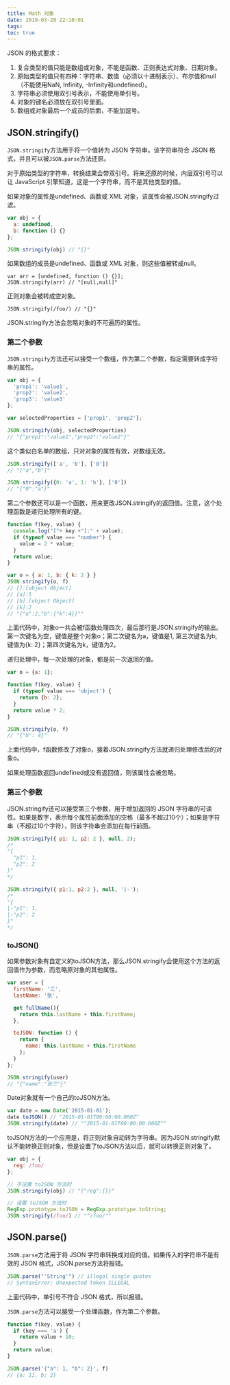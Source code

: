 ```yaml
---
title: Math 对象
date: 2019-03-28 22:10:01
tags:
toc: true
---
```


JSON 的格式要求：

1. 复合类型的值只能是数组或对象，不能是函数、正则表达式对象、日期对象。
1. 原始类型的值只有四种：字符串、数值（必须以十进制表示）、布尔值和null（不能使用NaN, Infinity, -Infinity和undefined）。
1. 字符串必须使用双引号表示，不能使用单引号。
1. 对象的键名必须放在双引号里面。
1. 数组或对象最后一个成员的后面，不能加逗号。

## JSON.stringify()

`JSON.stringify`方法用于将一个值转为 JSON 字符串。该字符串符合 JSON 格式，并且可以被`JSON.parse`方法还原。

对于原始类型的字符串，转换结果会带双引号。将来还原的时候，内层双引号可以让 JavaScript 引擎知道，这是一个字符串，而不是其他类型的值。

如果对象的属性是undefined、函数或 XML 对象，该属性会被JSON.stringify过滤。

```js
var obj = {
  a: undefined,
  b: function () {}
};

JSON.stringify(obj) // "{}"
```

如果数组的成员是undefined、函数或 XML 对象，则这些值被转成null。

```
var arr = [undefined, function () {}];
JSON.stringify(arr) // "[null,null]"
```

正则对象会被转成空对象。

```
JSON.stringify(/foo/) // "{}"
```

JSON.stringify方法会忽略对象的不可遍历的属性。

### 第二个参数

`JSON.stringify`方法还可以接受一个数组，作为第二个参数，指定需要转成字符串的属性。

```js
var obj = {
  'prop1': 'value1',
  'prop2': 'value2',
  'prop3': 'value3'
};

var selectedProperties = ['prop1', 'prop2'];

JSON.stringify(obj, selectedProperties)
// "{"prop1":"value1","prop2":"value2"}"
```

这个类似白名单的数组，只对对象的属性有效，对数组无效。

```js
JSON.stringify(['a', 'b'], ['0'])
// "["a","b"]"

JSON.stringify({0: 'a', 1: 'b'}, ['0'])
// "{"0":"a"}"
```

第二个参数还可以是一个函数，用来更改JSON.stringify的返回值。注意，这个处理函数是递归处理所有的键。

```js
function f(key, value) {
  console.log("["+ key +"]:" + value);
  if (typeof value === "number") {
    value = 2 * value;
  }
  return value;
}

var o = { a: 1, b: { k: 2 } } 
JSON.stringify(o, f)
// []:[object Object]
// [a]:1
// [b]:[object Object]
// [k]:2
// "{"a":2,"b":{"k":4}}""
```

上面代码中，对象o一共会被f函数处理四次，最后那行是JSON.stringify的输出。第一次键名为空，键值是整个对象o；第二次键名为a，键值是1, 第三次键名为b,键值为{k: 2}；第四次键名为k，键值为2。

递归处理中，每一次处理的对象，都是前一次返回的值。

```js
var o = {a: 1};

function f(key, value) {
  if (typeof value === 'object') {
    return {b: 2};
  }
  return value * 2;
}

JSON.stringify(o, f)
// "{"b": 4}"
```

上面代码中，f函数修改了对象o，接着JSON.stringify方法就递归处理修改后的对象o。

如果处理函数返回undefined或没有返回值，则该属性会被忽略。

### 第三个参数

JSON.stringify还可以接受第三个参数，用于增加返回的 JSON 字符串的可读性。如果是数字，表示每个属性前面添加的空格（最多不超过10个）；如果是字符串（不超过10个字符），则该字符串会添加在每行前面。

```js
JSON.stringify({ p1: 1, p2: 2 }, null, 2);
/*
"{
  "p1": 1,
  "p2": 2
}"
*/

JSON.stringify({ p1:1, p2:2 }, null, '|-');
/*
"{
|-"p1": 1,
|-"p2": 2
}"
*/
```

### toJSON()

如果参数对象有自定义的toJSON方法，那么JSON.stringify会使用这个方法的返回值作为参数，而忽略原对象的其他属性。

```js
var user = {
  firstName: '三',
  lastName: '张',

  get fullName(){
    return this.lastName + this.firstName;
  },

  toJSON: function () {
    return {
      name: this.lastName + this.firstName
    };
  }
};

JSON.stringify(user)
// "{"name":"张三"}"
```

Date对象就有一个自己的toJSON方法。

```js
var date = new Date('2015-01-01');
date.toJSON() // "2015-01-01T00:00:00.000Z"
JSON.stringify(date) // ""2015-01-01T00:00:00.000Z""
```

toJSON方法的一个应用是，将正则对象自动转为字符串。因为JSON.stringify默认不能转换正则对象，但是设置了toJSON方法以后，就可以转换正则对象了。

```js
var obj = {
  reg: /foo/
};

// 不设置 toJSON 方法时
JSON.stringify(obj) // "{"reg":{}}"

// 设置 toJSON 方法时
RegExp.prototype.toJSON = RegExp.prototype.toString;
JSON.stringify(/foo/) // ""/foo/""
```



## JSON.parse()

`JSON.parse`方法用于将 JSON 字符串转换成对应的值。如果传入的字符串不是有效的 JSON 格式，JSON.parse方法将报错。

```js
JSON.parse("'String'") // illegal single quotes
// SyntaxError: Unexpected token ILLEGAL
```

上面代码中，单引号不符合 JSON 格式，所以报错。

`JSON.parse`方法可以接受一个处理函数，作为第二个参数。

```js
function f(key, value) {
  if (key === 'a') {
    return value + 10;
  }
  return value;
}

JSON.parse('{"a": 1, "b": 2}', f)
// {a: 11, b: 2}
```

